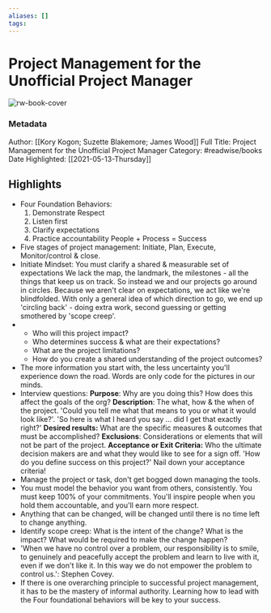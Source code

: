 ```yaml
---
aliases: []
tags:
---
```

# Project Management for the Unofficial Project Manager

![rw-book-cover](https://readwise-assets.s3.amazonaws.com/static/images/article1.be68295a7e40.png)
### Metadata
Author: [[Kory Kogon; Suzette Blakemore; James Wood]]
Full Title: Project Management for the Unofficial Project Manager
Category: #readwise/books
Date Highlighted: [[2021-05-13-Thursday]]

## Highlights
- Four Foundation Behaviors:
  1. Demonstrate Respect
  2. Listen first
  3. Clarify expectations
  4. Practice accountability
  People + Process = Success
- Five stages of project management: Initiate, Plan, Execute, Monitor/control & close.
- Initiate Mindset: You must clarify a shared & measurable set of expectations
  We lack the map, the landmark, the milestones - all the things that keep us on track. So instead we and our projects go around in circles. Because we aren't clear on expectations, we act like we're blindfolded. With only a general idea of which direction to go, we end up 'circling back' - doing extra work, second guessing or getting smothered by 'scope creep'.
- - Who will this project impact?
  - Who determines success & what are their expectations?
  - What are the project limitations?
  - How do you create a shared understanding of the project outcomes?
- The more information you start with, the less uncertainty you'll experience down the road.
  Words are only code for the pictures in our minds.
- Interview questions:
  **Purpose**:
  Why are you doing this? How does this affect the goals of the org?
  **Description**:
  The what, how & the when of the project. 'Could you tell me what that means to you or what it would look like?'. 'So here is what I heard you say ... did I get that exactly right?'
  **Desired results:**
  What are the specific measures & outcomes that must be accomplished?
  **Exclusions**:
  Considerations or elements that will not be part of the project.
  **Acceptance or Exit Criteria:**
  Who the ultimate decision makers are and what they would like to see for a sign off. 'How do you define success on this project?'
  Nail down your acceptance criteria!
- Manage the project or task, don't get bogged down managing the tools.
- You must model the behavior you want from others, consistently. You must keep 100% of your commitments. You'll inspire people when you hold them accountable, and you'll earn more respect.
- Anything that can be changed, will be changed until there is no time left to change anything.
- Identify scope creep: What is the intent of the change? What is the impact? What would be required to make the change happen?
- 'When we have no control over a problem, our responsibility is to smile, to genuinely and peacefully accept the problem and learn to live with it, even if we don't like it. In this way we do not empower the problem to control us.': Stephen Covey.
- If there is one overarching principle to successful project management, it has to be the mastery of informal authority. Learning how to lead with the Four foundational behaviors will be key to your success.

